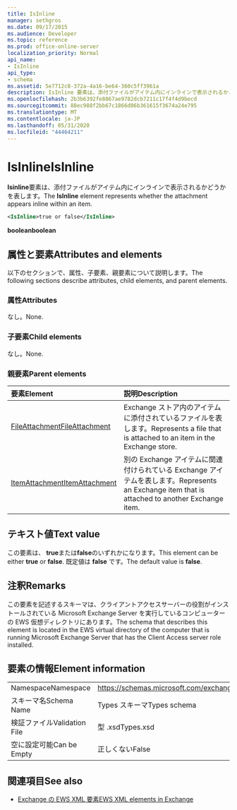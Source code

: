 ```yaml
---
title: IsInline
manager: sethgros
ms.date: 09/17/2015
ms.audience: Developer
ms.topic: reference
ms.prod: office-online-server
localization_priority: Normal
api_name:
- IsInline
api_type:
- schema
ms.assetid: 5e7712c8-372a-4a16-be64-360c5ff3961a
description: IsInline 要素は、添付ファイルがアイテム内にインラインで表示されるかどうかを表します。
ms.openlocfilehash: 2b3b6392fe8867ae9782dcb7211c17f4f4d9becd
ms.sourcegitcommit: 88ec988f2bb67c1866d06b361615f3674a24e795
ms.translationtype: MT
ms.contentlocale: ja-JP
ms.lasthandoff: 05/31/2020
ms.locfileid: "44464211"
---
```

# <a name="isinline"></a><span data-ttu-id="acbc9-103">IsInline</span><span class="sxs-lookup"><span data-stu-id="acbc9-103">IsInline</span></span>

<span data-ttu-id="acbc9-104">**Isinline**要素は、添付ファイルがアイテム内にインラインで表示されるかどうかを表します。</span><span class="sxs-lookup"><span data-stu-id="acbc9-104">The **IsInline** element represents whether the attachment appears inline within an item.</span></span> 
  
```xml
<IsInline>true or false</IsInline>
```

 <span data-ttu-id="acbc9-105">**boolean**</span><span class="sxs-lookup"><span data-stu-id="acbc9-105">**boolean**</span></span>
## <a name="attributes-and-elements"></a><span data-ttu-id="acbc9-106">属性と要素</span><span class="sxs-lookup"><span data-stu-id="acbc9-106">Attributes and elements</span></span>

<span data-ttu-id="acbc9-107">以下のセクションで、属性、子要素、親要素について説明します。</span><span class="sxs-lookup"><span data-stu-id="acbc9-107">The following sections describe attributes, child elements, and parent elements.</span></span>
  
### <a name="attributes"></a><span data-ttu-id="acbc9-108">属性</span><span class="sxs-lookup"><span data-stu-id="acbc9-108">Attributes</span></span>

<span data-ttu-id="acbc9-109">なし。</span><span class="sxs-lookup"><span data-stu-id="acbc9-109">None.</span></span>
  
### <a name="child-elements"></a><span data-ttu-id="acbc9-110">子要素</span><span class="sxs-lookup"><span data-stu-id="acbc9-110">Child elements</span></span>

<span data-ttu-id="acbc9-111">なし。</span><span class="sxs-lookup"><span data-stu-id="acbc9-111">None.</span></span>
  
### <a name="parent-elements"></a><span data-ttu-id="acbc9-112">親要素</span><span class="sxs-lookup"><span data-stu-id="acbc9-112">Parent elements</span></span>

|<span data-ttu-id="acbc9-113">**要素**</span><span class="sxs-lookup"><span data-stu-id="acbc9-113">**Element**</span></span>|<span data-ttu-id="acbc9-114">**説明**</span><span class="sxs-lookup"><span data-stu-id="acbc9-114">**Description**</span></span>|
|:-----|:-----|
|[<span data-ttu-id="acbc9-115">FileAttachment</span><span class="sxs-lookup"><span data-stu-id="acbc9-115">FileAttachment</span></span>](fileattachment.md) <br/> |<span data-ttu-id="acbc9-116">Exchange ストア内のアイテムに添付されているファイルを表します。</span><span class="sxs-lookup"><span data-stu-id="acbc9-116">Represents a file that is attached to an item in the Exchange store.</span></span>  <br/> |
|[<span data-ttu-id="acbc9-117">ItemAttachment</span><span class="sxs-lookup"><span data-stu-id="acbc9-117">ItemAttachment</span></span>](itemattachment.md) <br/> |<span data-ttu-id="acbc9-118">別の Exchange アイテムに関連付けられている Exchange アイテムを表します。</span><span class="sxs-lookup"><span data-stu-id="acbc9-118">Represents an Exchange item that is attached to another Exchange item.</span></span>  <br/> |
   
## <a name="text-value"></a><span data-ttu-id="acbc9-119">テキスト値</span><span class="sxs-lookup"><span data-stu-id="acbc9-119">Text value</span></span>

<span data-ttu-id="acbc9-120">この要素は、 **true**または**false**のいずれかになります。</span><span class="sxs-lookup"><span data-stu-id="acbc9-120">This element can be either **true** or **false**.</span></span> <span data-ttu-id="acbc9-121">既定値は **false** です。</span><span class="sxs-lookup"><span data-stu-id="acbc9-121">The default value is **false**.</span></span>
  
## <a name="remarks"></a><span data-ttu-id="acbc9-122">注釈</span><span class="sxs-lookup"><span data-stu-id="acbc9-122">Remarks</span></span>

<span data-ttu-id="acbc9-123">この要素を記述するスキーマは、クライアントアクセスサーバーの役割がインストールされている Microsoft Exchange Server を実行しているコンピューターの EWS 仮想ディレクトリにあります。</span><span class="sxs-lookup"><span data-stu-id="acbc9-123">The schema that describes this element is located in the EWS virtual directory of the computer that is running Microsoft Exchange Server that has the Client Access server role installed.</span></span>
  
## <a name="element-information"></a><span data-ttu-id="acbc9-124">要素の情報</span><span class="sxs-lookup"><span data-stu-id="acbc9-124">Element information</span></span>

|||
|:-----|:-----|
|<span data-ttu-id="acbc9-125">Namespace</span><span class="sxs-lookup"><span data-stu-id="acbc9-125">Namespace</span></span>  <br/> |https://schemas.microsoft.com/exchange/services/2006/types  <br/> |
|<span data-ttu-id="acbc9-126">スキーマ名</span><span class="sxs-lookup"><span data-stu-id="acbc9-126">Schema Name</span></span>  <br/> |<span data-ttu-id="acbc9-127">Types スキーマ</span><span class="sxs-lookup"><span data-stu-id="acbc9-127">Types schema</span></span>  <br/> |
|<span data-ttu-id="acbc9-128">検証ファイル</span><span class="sxs-lookup"><span data-stu-id="acbc9-128">Validation File</span></span>  <br/> |<span data-ttu-id="acbc9-129">型 .xsd</span><span class="sxs-lookup"><span data-stu-id="acbc9-129">Types.xsd</span></span>  <br/> |
|<span data-ttu-id="acbc9-130">空に設定可能</span><span class="sxs-lookup"><span data-stu-id="acbc9-130">Can be Empty</span></span>  <br/> |<span data-ttu-id="acbc9-131">正しくない</span><span class="sxs-lookup"><span data-stu-id="acbc9-131">False</span></span>  <br/> |
   
## <a name="see-also"></a><span data-ttu-id="acbc9-132">関連項目</span><span class="sxs-lookup"><span data-stu-id="acbc9-132">See also</span></span>



- [<span data-ttu-id="acbc9-133">Exchange の EWS XML 要素</span><span class="sxs-lookup"><span data-stu-id="acbc9-133">EWS XML elements in Exchange</span></span>](ews-xml-elements-in-exchange.md)

